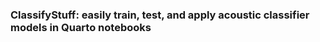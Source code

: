 ### ClassifyStuff: easily train, test, and apply acoustic classifier models in Quarto notebooks

##
